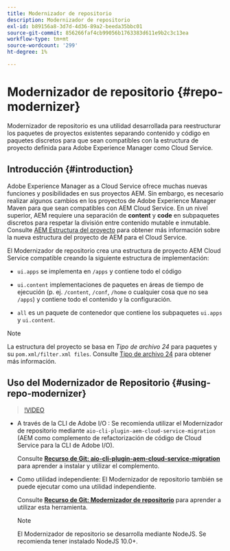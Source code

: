```yaml
---
title: Modernizador de repositorio
description: Modernizador de repositorio
exl-id: b89156a8-3d7d-4d36-89a2-beeda35bbc01
source-git-commit: 856266faf4cb99056b1763383d611e9b2c3c13ea
workflow-type: tm+mt
source-wordcount: '299'
ht-degree: 1%

---
```


# Modernizador de repositorio {#repo-modernizer}

Modernizador de repositorio es una utilidad desarrollada para reestructurar los paquetes de proyectos existentes separando contenido y código en paquetes discretos para que sean compatibles con la estructura de proyecto definida para Adobe Experience Manager como Cloud Service.

## Introducción {#introduction}

Adobe Experience Manager as a Cloud Service ofrece muchas nuevas funciones y posibilidades en sus proyectos AEM. Sin embargo, es necesario realizar algunos cambios en los proyectos de Adobe Experience Manager Maven para que sean compatibles con AEM Cloud Service. En un nivel superior, AEM requiere una separación de **content** y **code** en subpaquetes discretos para respetar la división entre contenido mutable e inmutable. Consulte [AEM Estructura del proyecto](https://experienceleague.adobe.com/docs/experience-manager-cloud-service/implementing/developing/aem-project-content-package-structure.html) para obtener más información sobre la nueva estructura del proyecto de AEM para el Cloud Service.

El Modernizador de repositorio crea una estructura de proyecto AEM Cloud Service compatible creando la siguiente estructura de implementación:

* `ui.apps` se implementa en  `/apps` y contiene todo el código

* `ui.content` implementaciones de paquetes en áreas de tiempo de ejecución (p. ej.  `/content`,  `/conf`,  `/home` o cualquier cosa que no sea  `/apps`) y contiene todo el contenido y la configuración.

* `all` es un paquete de contenedor que contiene los subpaquetes  `ui.apps` y  `ui.content`.

>[!NOTE]
>La estructura del proyecto se basa en *Tipo de archivo 24* para paquetes y su `pom.xml/filter.xml files`. Consulte [Tipo de archivo 24](https://github.com/adobe/aem-project-archetype) para obtener más información.

## Uso del Modernizador de Repositorio {#using-repo-modernizer}

>[!VIDEO](https://video.tv.adobe.com/v/333057/?quality=12&learn=on)

* A través de la CLI de Adobe I/O : Se recomienda utilizar el Modernizador de repositorio mediante `aio-cli-plugin-aem-cloud-service-migration` (AEM como complemento de refactorización de código de Cloud Service para la CLI de Adobe I/O).

   Consulte **[Recurso de Git: aio-cli-plugin-aem-cloud-service-migration](https://github.com/adobe/aio-cli-plugin-aem-cloud-service-migration#introduction)** para aprender a instalar y utilizar el complemento.

* Como utilidad independiente: El Modernizador de repositorio también se puede ejecutar como una utilidad independiente.

   Consulte **[Recurso de Git: Modernizador de repositorio](https://github.com/adobe/aem-cloud-service-source-migration/tree/master/packages/repository-modernizer)** para aprender a utilizar esta herramienta.

   >[!NOTE]
   >
   >El Modernizador de repositorio se desarrolla mediante NodeJS. Se recomienda tener instalado NodeJS 10.0+.
